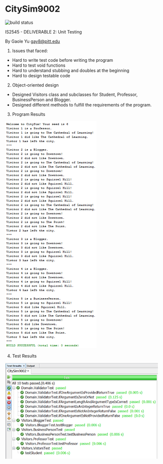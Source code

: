 # CitySim9002

![build status](https://travis-ci.org/asphaltpanthers/CitySim9002.svg?branch=master)

IS2545 - DELIVERABLE 2: Unit Testing

By Gaole Yu gay8@pitt.edu

1. Issues that faced:
  * Hard to write test code before writing the program
  * Hard to test void functions
  * Hard to understand stubbing and doubles at the beginning
  * Hard to design testable code

2. Object-oriented design
  * Designed Visitors class and subclasses for Student, Professor, BusinessPerson and Blogger.
  * Designed different methods to fulfill the requirements of the program.

3. Program Results

  <img src="imgs/deliverable2result.png">

4. Test Results

  <img src="imgs/deliverable2testresult.png">
